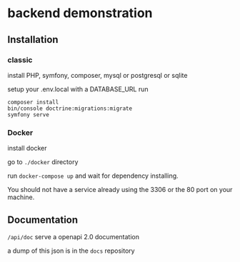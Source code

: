 # backend demonstration

## Installation

### classic
install PHP, symfony, composer, mysql or postgresql or sqlite

setup your .env.local with a DATABASE_URL
run

    composer install
    bin/console doctrine:migrations:migrate
    symfony serve

### Docker
install docker

go to `./docker` directory 

run `docker-compose up` and wait for dependency installing.

You should not have a service already using the 3306 or the 80 port on your machine.

## Documentation

 `/api/doc` serve a openapi 2.0 documentation
 
 a dump of this json is in the `docs` repository